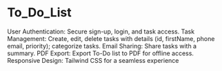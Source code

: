 # To_Do_List
User Authentication: Secure sign-up, login, and task access.  Task Management: Create, edit, delete tasks with details (id, firstName, phone email, priority); categorize tasks.  Email Sharing: Share tasks with a summary.  PDF Export: Export To-Do list to PDF for offline access.  Responsive Design: Tailwind CSS for a seamless experience
